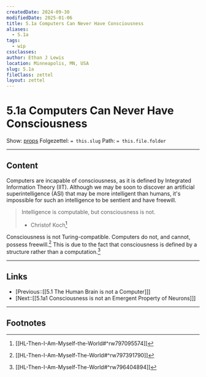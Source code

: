 ```yaml
---
createdDate: 2024-09-30
modifiedDate: 2025-01-06
title: 5.1a Computers Can Never Have Consciousness
aliases:
  - 5.1a
tags:
  - wip
cssclasses: 
author: Ethan J Lewis
location: Minneapolis, MN, USA
slug: 5.1a
fileClass: zettel
layout: zettel
---
```


# 5.1a Computers Can Never Have Consciousness

Show: [props](obsidian://adv-uri?vault=ejl-zk&commandid=properties%3Aopen-local)
Folgezettel: `= this.slug` 
Path: `= this.file.folder`
- - -

## Content

Computers are incapable of consciousness, as it is defined by Integrated Information Theory (IIT). Although we may be soon to discover an artificial superintelligence (ASI) that may be more intelligent than humans, it's impossible for such an intelligence to be sentient and have freewill.

> Intelligence is computable, but consciousness is not.
> - Christof Koch[^1]

Consciousness is not Turing-compatible. Computers do not, and cannot, possess freewill.[^2] This is due to the fact that consciousness is defined by a structure rather than a computation.[^3]

- - -

## Links

- [Previous::[[5.1 The Human Brain is not a Computer]]]
- [Next::[[5.1a1 Consciousness is not an Emergent Property of Neurons]]]

- - -

## Footnotes

[^1]: [[HL-Then-I-Am-Myself-the-World#^rw797095574]]
[^2]: [[HL-Then-I-Am-Myself-The-World#^rw797391790]]
[^3]: [[HL-Then-I-Am-Myself-The-World#^rw796404894]]